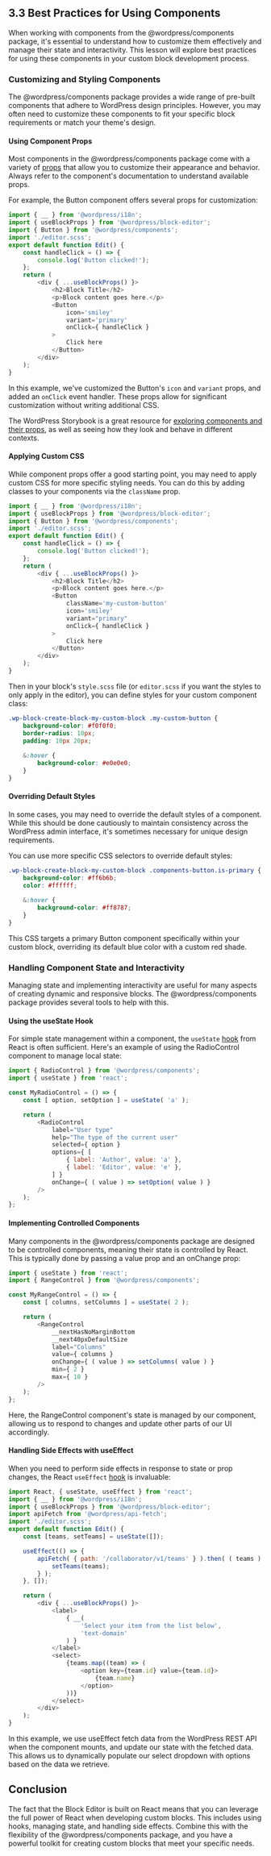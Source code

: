 ## 3.3 Best Practices for Using Components

When working with components from the @wordpress/components package, it's essential to understand how to customize them effectively and manage their state and interactivity. This lesson will explore best practices for using these components in your custom block development process.

### Customizing and Styling Components

The @wordpress/components package provides a wide range of pre-built components that adhere to WordPress design principles. However, you may often need to customize these components to fit your specific block requirements or match your theme's design.

#### Using Component Props

Most components in the @wordpress/components package come with a variety of [props](https://developer.wordpress.org/block-editor/reference-guides/components/button/#props) that allow you to customize their appearance and behavior. Always refer to the component's documentation to understand available props.

For example, the Button component offers several props for customization:

```javascript
import { __ } from '@wordpress/i18n';
import { useBlockProps } from '@wordpress/block-editor';
import { Button } from '@wordpress/components';
import './editor.scss';
export default function Edit() {
    const handleClick = () => {
        console.log('Button clicked!');
    };
    return (
        <div { ...useBlockProps() }>
            <h2>Block Title</h2>
            <p>Block content goes here.</p>
            <Button
                icon='smiley'
                variant='primary'
                onClick={ handleClick }
            >
                Click here
            </Button>
        </div>
    );
}
```

In this example, we've customized the Button's `icon` and `variant` props, and added an `onClick` event handler. These props allow for significant customization without writing additional CSS.

The WordPress Storybook is a great resource for [exploring components and their props](https://wordpress.github.io/gutenberg/?path=/docs/components-introduction--docs), as well as seeing how they look and behave in different contexts. 

#### Applying Custom CSS

While component props offer a good starting point, you may need to apply custom CSS for more specific styling needs. You can do this by adding classes to your components via the `className` prop.

```javascript
import { __ } from '@wordpress/i18n';
import { useBlockProps } from '@wordpress/block-editor';
import { Button } from '@wordpress/components';
import './editor.scss';
export default function Edit() {
    const handleClick = () => {
        console.log('Button clicked!');
    };
    return (
        <div { ...useBlockProps() }>
            <h2>Block Title</h2>
            <p>Block content goes here.</p>
            <Button
                className='my-custom-button'
                icon='smiley'
                variant="primary"
                onClick={ handleClick }
            >
                Click here
            </Button>
        </div>
    );
}
```

Then in your block's `style.scss` file (or `editor.scss` if you want the styles to only apply in the editor), you can define styles for your custom component class:

```scss
.wp-block-create-block-my-custom-block .my-custom-button {
    background-color: #f0f0f0;
    border-radius: 10px;
    padding: 10px 20px;
    
    &:hover {
        background-color: #e0e0e0;
    }
}
```

#### Overriding Default Styles

In some cases, you may need to override the default styles of a component. While this should be done cautiously to maintain consistency across the WordPress admin interface, it's sometimes necessary for unique design requirements.

You can use more specific CSS selectors to override default styles:

```scss
.wp-block-create-block-my-custom-block .components-button.is-primary {
    background-color: #ff6b6b;
    color: #ffffff;
    
    &:hover {
        background-color: #ff8787;
    }
}
```

This CSS targets a primary Button component specifically within your custom block, overriding its default blue color with a custom red shade.

### Handling Component State and Interactivity

Managing state and implementing interactivity are useful for many aspects of creating dynamic and responsive blocks. The @wordpress/components package provides several tools to help with this.

#### Using the useState Hook

For simple state management within a component, the `useState` [hook](https://react.dev/reference/react/useState) from React is often sufficient. Here's an example of using the RadioControl component to manage local state:

```javascript
import { RadioControl } from '@wordpress/components';
import { useState } from 'react';

const MyRadioControl = () => {
    const [ option, setOption ] = useState( 'a' );

    return (
        <RadioControl
            label="User type"
            help="The type of the current user"
            selected={ option }
            options={ [
                { label: 'Author', value: 'a' },
                { label: 'Editor', value: 'e' },
            ] }
            onChange={ ( value ) => setOption( value ) }
        />
    );
};
```

#### Implementing Controlled Components

Many components in the @wordpress/components package are designed to be controlled components, meaning their state is controlled by React. This is typically done by passing a value prop and an onChange prop:

```javascript
import { useState } from 'react';
import { RangeControl } from '@wordpress/components';

const MyRangeControl = () => {
    const [ columns, setColumns ] = useState( 2 );

    return (
        <RangeControl
            __nextHasNoMarginBottom
            __next40pxDefaultSize
            label="Columns"
            value={ columns }
            onChange={ ( value ) => setColumns( value ) }
            min={ 2 }
            max={ 10 }
        />
    );
};
```

Here, the RangeControl component's state is managed by our component, allowing us to respond to changes and update other parts of our UI accordingly.

#### Handling Side Effects with useEffect

When you need to perform side effects in response to state or prop changes, the React `useEffect` [hook](https://react.dev/reference/react/useEffect) is invaluable:

```javascript
import React, { useState, useEffect } from 'react';
import { __ } from '@wordpress/i18n';
import { useBlockProps } from '@wordpress/block-editor';
import apiFetch from '@wordpress/api-fetch';
import './editor.scss';
export default function Edit() {
    const [teams, setTeams] = useState([]);

    useEffect(() => {
        apiFetch( { path: '/collaborator/v1/teams' } ).then( ( teams ) => {
            setTeams(teams);
        } );
    }, []);

    return (
        <div { ...useBlockProps() }>
            <label>
                { __(
                    'Select your item from the list below',
                    'text-domain'
                ) }
            </label>
            <select>
                {teams.map((team) => (
                    <option key={team.id} value={team.id}>
                        {team.name}
                    </option>
                ))}
            </select>
        </div>
    );
}
```

In this example, we use useEffect fetch data from the WordPress REST API when the component mounts, and update our state with the fetched data. This allows us to dynamically populate our select dropdown with options based on the data we retrieve.

## Conclusion

The fact that the Block Editor is built on React means that you can leverage the full power of React when developing custom blocks. This includes using hooks, managing state, and handling side effects. Combine this with the flexibility of the @wordpress/components package, and you have a powerful toolkit for creating custom blocks that meet your specific needs.